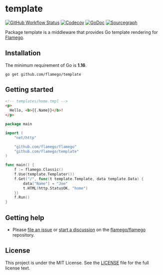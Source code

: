 # template

[![GitHub Workflow Status](https://img.shields.io/github/workflow/status/flamego/template/Go?logo=github&style=for-the-badge)](https://github.com/flamego/template/actions?query=workflow%3AGo)
[![Codecov](https://img.shields.io/codecov/c/gh/flamego/template?logo=codecov&style=for-the-badge)](https://app.codecov.io/gh/flamego/template)
[![GoDoc](https://img.shields.io/badge/GoDoc-Reference-blue?style=for-the-badge&logo=go)](https://pkg.go.dev/github.com/flamego/template?tab=doc)
[![Sourcegraph](https://img.shields.io/badge/view%20on-Sourcegraph-brightgreen.svg?style=for-the-badge&logo=sourcegraph)](https://sourcegraph.com/github.com/flamego/template)

Package template is a middleware that provides Go template rendering for [Flamego](https://github.com/flamego/flamego).

## Installation

The minimum requirement of Go is **1.16**.

	go get github.com/flamego/template

## Getting started

```html
<!-- templates/home.tmpl -->
<p>
  Hello, <b>{{.Name}}</b>!
</p>
```

```go
package main

import (
	"net/http"

	"github.com/flamego/flamego"
	"github.com/flamego/template"
)

func main() {
	f := flamego.Classic()
	f.Use(template.Templater())
	f.Get("/", func(t template.Template, data template.Data) {
		data["Name"] = "Joe"
		t.HTML(http.StatusOK, "home")
	})
	f.Run()
}
```

## Getting help

- Please [file an issue](https://github.com/flamego/flamego/issues) or [start a discussion](https://github.com/flamego/flamego/discussions) on the [flamego/flamego](https://github.com/flamego/flamego) repository.

## License

This project is under the MIT License. See the [LICENSE](LICENSE) file for the full license text.
